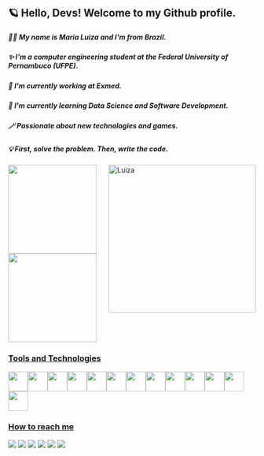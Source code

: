 ## 🪐 Hello, Devs! Welcome to my Github profile. 
##### 👩‍💻 My name is Maria Luiza and I'm from Brazil.
##### ✨ I'm a computer engineering student at the Federal University of Pernambuco (UFPE).
##### 🏢 I'm currently working at Exmed.
##### 🌱 I'm currently learning Data Science and Software Development. 
##### 🪄 Passionate about new technologies and games. 
##### 💡 First, solve the problem. Then, write the code.



<div>
<a href="https://github.com/mluizax">
<img height="180em" src="https://github-readme-stats.vercel.app/api/top-langs/?username=mluizax&layout=compact&langs_count=7&theme=dracula"/><img align="right" alt="Luiza" src="https://cdn.discordapp.com/attachments/738206857855762455/983361869416894514/WhatsApp_Image_2022-06-06_at_10.26.19.jpeg" width="300" height="300"> 
<img height="180em" src="https://github-readme-stats.vercel.app/api?username=mluizax&show_icons=true&theme=dracula&include_all_commits=true&count_private=true"/> 
</div>
  

  
### Tools and Technologies
<img src="https://cdn.jsdelivr.net/gh/devicons/devicon/icons/git/git-original.svg" width="40" height="40"/><img src="https://cdn.jsdelivr.net/gh/devicons/devicon/icons/c/c-original.svg" width="40" height="40"/><img src="https://cdn.jsdelivr.net/gh/devicons/devicon/icons/python/python-original.svg" width="40" height="40"/><img src="https://cdn.jsdelivr.net/gh/devicons/devicon/icons/numpy/numpy-original.svg" width="40" height="40"/><img src="https://cdn.jsdelivr.net/gh/devicons/devicon/icons/pandas/pandas-original.svg" width="40" height="40"/><img src="https://cdn.jsdelivr.net/gh/devicons/devicon/icons/pycharm/pycharm-original.svg" width="40" height="40"/><img src="https://cdn.jsdelivr.net/gh/devicons/devicon/icons/vscode/vscode-original.svg" width="40" height="40"/><img src="https://cdn.jsdelivr.net/gh/devicons/devicon/icons/xcode/xcode-plain.svg" width="40" height="40"/><img src="https://cdn.jsdelivr.net/gh/devicons/devicon/icons/html5/html5-original.svg" width="40" height="40"/><img src="https://cdn.jsdelivr.net/gh/devicons/devicon/icons/cplusplus/cplusplus-original.svg" width="40" height="40"/><img src="https://cdn.jsdelivr.net/gh/devicons/devicon/icons/github/github-original.svg" width="40" height="40"/><img src="https://cdn.jsdelivr.net/gh/devicons/devicon/icons/linux/linux-plain.svg" width="40" height="40"/><img src="https://cdn.jsdelivr.net/gh/devicons/devicon/icons/windows8/windows8-original.svg" width="40" height="40"/>

  
  
### How to reach me

<div>
<a href = "mailto:mlorb@cin.ufpe.br"><img src="https://img.shields.io/badge/Gmail-D14836?style=for-the-badge&logo=gmail&logoColor=white" target="_blank"></a>
<a href="https://www.linkedin.com/in/maria-luiza-ottwil-818656239/" target="_blank"><img src="https://img.shields.io/badge/-LinkedIn-%230077B5?style=for-the-badge&logo=linkedin&logoColor=white" target="_blank"></a>
<a href="https://open.spotify.com/user/12155026019" target="_blank"><img src="https://img.shields.io/badge/Spotify-1ED760?&style=for-the-badge&logo=spotify&logoColor=white" target="_blank"></a>
<a href="https://instagram.com/luizaxwm" target="_blank"><img src="https://img.shields.io/badge/-Instagram-%23E4405F?style=for-the-badge&logo=instagram&logoColor=white" target="_blank"></a>
<a href="https://www.twitch.tv/missluiza" target="_blank"><img src="https://img.shields.io/badge/Twitch-9146FF?style=for-the-badge&logo=twitch&logoColor=white" target="_blank"></a>
<a href="https://www.youtube.com/channel/UCew_gxO1VeMfSKq8AIoRtPA" target="_blank"><img src="https://img.shields.io/badge/YouTube-FF0000?style=for-the-badge&logo=youtube&logoColor=white" target="_blank"></a>
</div>

